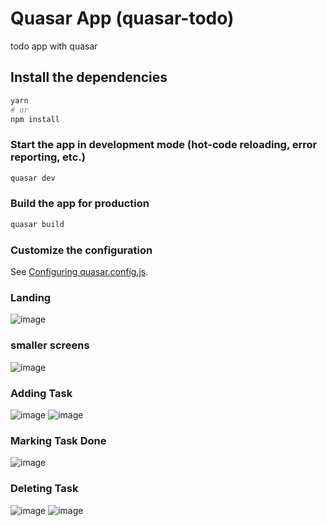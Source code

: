 # Quasar App (quasar-todo)

todo app with quasar

## Install the dependencies
```bash
yarn
# or
npm install
```

### Start the app in development mode (hot-code reloading, error reporting, etc.)
```bash
quasar dev
```


### Build the app for production
```bash
quasar build
```

### Customize the configuration
See [Configuring quasar.config.js](https://v2.quasar.dev/quasar-cli-vite/quasar-config-js).


### Landing
![image](https://user-images.githubusercontent.com/50962236/228227740-83d357e9-c9c5-499d-a66c-62084d0eafe8.png)

### smaller screens
![image](https://user-images.githubusercontent.com/50962236/228228038-d8b57107-2fcf-4740-93d5-fa7b77babf4d.png)

### Adding Task
![image](https://user-images.githubusercontent.com/50962236/228228318-f76ecc3c-e64c-4972-b479-70a799dc90c9.png)
![image](https://user-images.githubusercontent.com/50962236/228228376-1208a793-5d47-448e-8ec1-86bfabc6fbee.png)


### Marking Task Done
![image](https://user-images.githubusercontent.com/50962236/228228496-4376d64b-5e48-4f26-a98c-5e9e84018e00.png)

### Deleting Task
![image](https://user-images.githubusercontent.com/50962236/228228634-7d6383af-e659-4c83-8cd1-9af879787d42.png)
![image](https://user-images.githubusercontent.com/50962236/228228667-a8ec1507-3032-4f60-8c1f-de7885715dc9.png)



